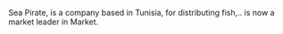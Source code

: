 
Sea Pirate, is a company based in Tunisia, for distributing fish,.. is now a market leader in Market. 
